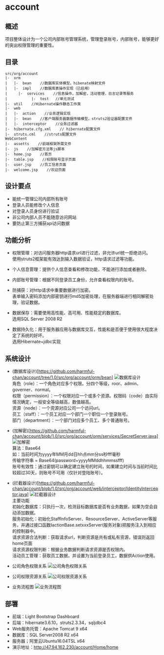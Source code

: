 # account

## 概述
项目整体设计为一个公司内部账号管理系统，管理登录账号，内部账号，能够更好的突出权限管理的重要性。

## 目录
```
src/org/account
|-  orm
|   |-  bean    //数据库实体模型，hibenate映射文件
|   |-  impl    //数据库表操作实现（已启用）
|	  |-  services    //信息操作，加解密，活动管理，日志记录等服务
|		    |-  test   //单元测试
|-  util    //Hibernate操作静态工作类
|-  web
|   |-  action    //业务逻辑实现
|   |-  bean    //客户端服务器数据传输模型，struts2验证器配置文件
|   |-  interceptor    //业务过滤器	
|-  hibernate.cfg.xml    // hibernate配置文件
|-  struts.cml    //struts配置文件
WebContent
|-  assetts    //前端框架所需文件
|-  js    //加解密方法等js脚本
|-  home.jsp    //首页
|-  table.jsp    //权限账号显示页面
|-  user.jsp    //员工信息页面
|-  welcome.jsp    //欢迎页面
```

## 设计要点
  + 能统一管理公司内部所有账号
  + 登录人员能修改个人信息
  + 对登录人员身份进行验证
  + 非公司内部人员不能随意访问网站
  + 要防止第三方捕获api访问数据

## 功能分析
+ 权限管理：对访问服务器http请求url进行过滤，非允许url统一拒绝访问。
  <br>使用struts2框架能有效达到输入数据验证，http请求过滤等功能。

+ 个人信息管理：提供个人信息查看和修改功能，不能进行添加或者删除。

+ 内部账号管理：根据不同登录员工身份，允许查看权限内的账号。

+ 防捕获：对http请求中重要数据进行加密。
  <br>表单输入密码添加内部密钥进行md5加密处理，在服务器端进行相同解密处理，验证数据。

+ 数据保存：需要使用高性能、高可用、性能稳定的数据库。
  <br>选用SQL Server 2008 R2

+ 数据持久化：用于服务器应用与数据库交互，性能和是否便于使用很大程度决定了系统的好坏。
  <br>选用Hibernate+jdbc实现

## 系统设计
+ (数据库设计)[https://github.com/harmful-chan/account/tree/1.0/src/org/account/orm/bean]
![数据库设计](https://www.processon.com/embed/5ddc9984e4b0fcce5b59e5be)
  <br>角色（role）：一个角色对应多个权限。分四个等级，roor、admin、governer、normal。
  <br>权限（permission）：一个权限对应一个或多个资源。权限码（code）由实际情况确定，一般安全等级越高，数值越高。
  <br>资源（node）：一个资源对应公司一个访问url。
  <br>员工（staff）：一个员工对应一个部门一个职位一个登录账号。
  <br>部门（department）：一个部门对应多个员工、多个普通账号。

+ (加解密)[https://github.com/harmful-chan/account/blob/1.0/src/org/account/orm/services/SecretServer.java]
![加解密](https://www.processon.com/embed/5df9f4b1e4b06c8b0bb37c52)
 <br>算法：Base64
 <br>如：当前时间为yyyy年MM月dd日hh点mm分ss秒fff毫秒
 <br>传输字符串 = Base64(password+yyyyMMddhhmmssfff)
 <br>账号有效性：通过密钥可以确定建立账号的时间，如果建立时间与当前时间比较超过30天，则账号不可用（仅针对登陆账号）。

+ (拦截器设计)[https://github.com/harmful-chan/account/blob/1.0/src/org/account/web/interceptor/IdentityInterceptor.java]
![拦截器设计](https://www.processon.com/embed/5df99a66e4b0a9c790f20c5c)
  <br>主要功能
  <br>初始化数据库：只执行一次，检测目标数据库是否有业务数据，如果为空会自动添加数据。
  <br>服务初始化：初始化StaffInfoServer、ResourceServer、ActiveServer等服务，并通过接口函数IactionBase.setxxxServer(服务对象)把服务注入到相应的控制器中。
  <br>请求资源合法判断：获取请求url，判断资源是共有或私有资源，错误则返回home页面
  <br>请求资源权限判断：根据业务数据判断请求资源是否权限内。
  <br>活动员工管理：获取员工数据，并设置为当前登录员工，数据供Action使用。

+ 公司角色权限关系
![公司角色权限关系](https://www.processon.com/embed/5de8a0dde4b0df12b4b7532c)

+ 公司权限资源关系
![公司权限资源关系](https://www.processon.com/embed/5ddf829be4b0b2fab73a007a)

+  业务流程图
![业务流程图](https://www.processon.com/embed/5df64a4ee4b004cc9a30f4ff)

## 部署
+ 前端：Light Bootstrap Dashboard
+ 后端：hibernate3.6.10，struts2.3.34，sqljdbc4
+ Web服务托管：Apache Tomcat 9 x64
+ 数据库：SQL Server2008 R2 x64
+ 服务器；阿里云Ubuntu16.04TSL x64
+ 演示地址：http://47.94.162.230/account/Home/home


